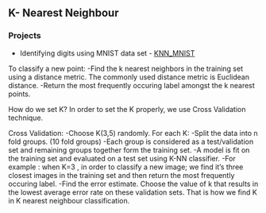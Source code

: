 ## K- Nearest Neighbour

### Projects 
- Identifying digits using MNIST data set - [KNN_MNIST](https://github.com/pskaranth/thelearningcurve/tree/master/Classification/KNN)

To classify a new point:
 -Find the k nearest neighbors in the training set using a distance metric. The commonly used distance metric is Euclidean distance.
 -Return the most frequently occuring label amongst the k nearest points.

How do we set K?
In order to set the K properly, we use Cross Validation technique.

Cross Validation:
-Choose K(3,5) randomly. For  each K:
-Split the data into n fold groups. (10 fold groups)
-Each group is considered as  a test/validation set and remaining groups together form the training set. 
-A model is fit on the training set and evaluated on a test set using K-NN classifier.
-For example : when  K=3 , in order to classify a new image; we find it’s three closest images in the training set and then return the most frequently occuring label.
-Find the error estimate. Choose the value of  k that results in the lowest average error rate on these validation sets. That is how we find K in K nearest neighbour classification.

 

